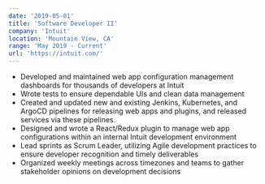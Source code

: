 ```yaml
---
date: '2019-05-01'
title: 'Software Developer II'
company: 'Intuit'
location: 'Mountain View, CA'
range: 'May 2019 - Current'
url: 'https://intuit.com/'
---
```


- Developed and maintained web app configuration management dashboards for thousands of developers at Intuit
- Wrote tests to ensure dependable UIs and clean data management
- Created and updated new and existing Jenkins, Kubernetes, and ArgoCD pipelines for releasing web apps and plugins, and released services via these pipelines.
- Designed and wrote a React/Redux plugin to manage web app configurations within an internal Intuit development environment
- Lead sprints as Scrum Leader, utilizing Agile development practices to ensure developer recognition and timely deliverables
- Organized weekly meetings across timezones and teams to gather stakeholder opinions on development decisions
